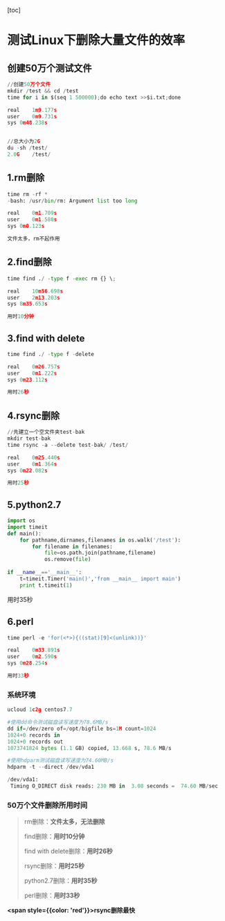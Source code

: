 [toc]



# 测试Linux下删除大量文件的效率



## 创建50万个测试文件

```python
//创建50万个文件
mkdir /test && cd /test
time for i in $(seq 1 500000);do echo text >>$i.txt;done

real	1m9.177s
user	0m9.731s
sys	0m48.238s


//总大小为2G
du -sh /test/
2.0G	/test/
```



## 1.rm删除

```python
time rm -rf *
-bash: /usr/bin/rm: Argument list too long

real	0m1.709s
user	0m1.580s
sys	0m0.123s

文件太多，rm不起作用
```



## 2.find删除

```python
time find ./ -type f -exec rm {} \;

real	10m56.698s
user	2m13.203s
sys	8m35.653s

用时10分钟
```



## 3.find with delete

```python
time find ./ -type f -delete

real	0m26.757s
user	0m1.222s
sys	0m23.112s

用时26秒
```



## 4.rsync删除

```python
//先建立一个空文件夹test-bak
mkdir test-bak
time rsync -a --delete test-bak/ /test/

real	0m25.440s
user	0m1.364s
sys	0m22.082s

用时25秒
```



## 5.python2.7

```python
import os
import timeit
def main():
    for pathname,dirnames,filenames in os.walk('/test'):
        for filename in filenames:
            file=os.path.join(pathname,filename)
            os.remove(file)
            
if __name__=='__main__':
    t=timeit.Timer('main()','from __main__ import main')
    print t.timeit(1)
```

用时35秒



## 6.perl

```python
time perl -e 'for(<*>){((stat)[9]<(unlink))}'

real	0m33.891s
user	0m2.590s
sys	0m28.254s

用时33秒
```





### 系统环境

```python
ucloud 1c2g centos7.7

#使用dd命令测试磁盘读写速度为78.6MB/s
dd if=/dev/zero of=/opt/bigfile bs=1M count=1024
1024+0 records in
1024+0 records out
1073741824 bytes (1.1 GB) copied, 13.668 s, 78.6 MB/s

#使用hdparm测试磁盘读写速度为74.60MB/s
hdparm -t --direct /dev/vda1

/dev/vda1:
 Timing O_DIRECT disk reads: 230 MB in  3.08 seconds =  74.60 MB/sec
```



### 50万个文件删除所用时间

> rm删除：**文件太多，无法删除**
>
> find删除：**用时10分钟**
>
> find with delete删除：**用时26秒**
>
> rsync删除：**用时25秒**
>
> python2.7删除：**用时35秒**
>
> perl删除：**用时33秒**

**<span style={{color: 'red'}}>rsync删除最快</span>**
